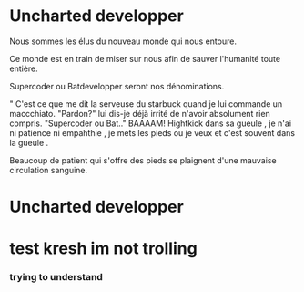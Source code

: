 
# Uncharted developper

Nous sommes les élus du nouveau monde qui nous entoure.

Ce monde est en train de miser sur nous afin de sauver l'humanité toute entière.

Supercoder ou Batdevelopper seront nos dénominations.

"
C'est ce que me dit la serveuse du starbuck quand je lui commande un maccchiato.
"Pardon?" lui dis-je déjà irrité de n'avoir absolument rien compris.
"Supercoder ou Bat.." BAAAAM!
Hightkick dans sa gueule , je n'ai ni patience ni empahthie , je mets les pieds ou je veux et c'est souvent dans la gueule .

Beaucoup de patient qui s'offre des pieds se plaignent d'une mauvaise circulation sanguine.

# Uncharted developper 

# test kresh im not trolling 
### trying to understand

